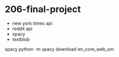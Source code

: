 # 206-final-project
 
- new york times api
- reddit api
- spacy
- textblob

spacy 
python -m spacy download en_core_web_sm
